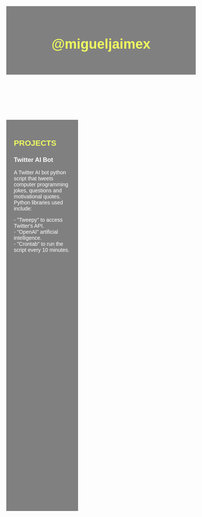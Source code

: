 <html>
	<head>
	<link rel="stylesheet" href="https://use.fontawesome.com/releases/v5.8.2/css/all.css">
	<title>@migueljaimex</title>
<style>
/* Layout */
header {
  background-color: gray;
  padding: 30px;
  text-align: center;
  font-size: 30px;
  color: white;
}
aside {
  float: left;
  padding: 20px;
  width: 30%;
  background-color: gray;
  height: 1000px;
}
	/* Text Formatting */
		h1 {color:#efff60; font-family: Arial, Helvetica, sans-serif;}
		h2 {color:#efff60; font-family: Arial, Helvetica, sans-serif; font-size: larger;}
		h3 {color:rgb(253, 253, 253); font-family: Arial, Helvetica, sans-serif;}
		p {color:rgb(255, 255, 255); font-family: Arial, Helvetica, sans-serif; max-width: 640px;}
		a {color:gray; font-family: Arial, Helvetica, sans-serif; max-width: 640px;}
</style>
<header>
	<meta name="viewport" content="width=device-width, initial-scale=1.0">
	<meta name="viewport" content="height=device-height, initial-scale=1.0">
<h2>@migueljaimex</h2>
<!-- Instagram Button -->
<a href="https://instagram.com/migueljaimex">
	<span style="font-size: 2.0rem;">
		<span style="color: rgb(255, 0, 149);">
		   <i class="fab fa-instagram"></i>
		</span>
	</span>
 </a>
<!-- Twitter Button -->
<a href="https://twitter.com/migueljaimex" target="_blank">
    <span style="font-size: 2.0rem;">
        <span style="color: rgb(29, 161, 242);">
            <i class="fab fa-twitter"></i>
        </span>
    </span>
</a>
</header>
	</head>


<aside>
<!-- TITLE  -->
<h1>PROJECTS</h1>
<!-- Entry #1 -->
	<h3> Twitter AI Bot </h3> 
	<p>A Twitter AI bot python script that tweets computer programming jokes, questions and motivational quotes. Python libraries used include:</p>
		<p>- "Tweepy" to access Twitter's API. <br>
		- "OpenAI" artificial intelligence. <br>
		- "Crontab" to run the script every 10 minutes.</p>
<!-- Twitter Bot Embed Code -->
<a href="https://twitter.com/M_Bot22?ref_src=twsrc%5Etfw" class="twitter-follow-button" data-size="large" data-show-count="false">Follow @M_Bot22</a><script async src="https://platform.twitter.com/widgets.js" charset="utf-8"></script>
</aside>
</html>

